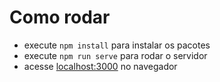 # Como rodar

- execute `npm install` para instalar os pacotes
- execute `npm run serve` para rodar o servidor
- acesse [localhost:3000](localhost:3000) no navegador
